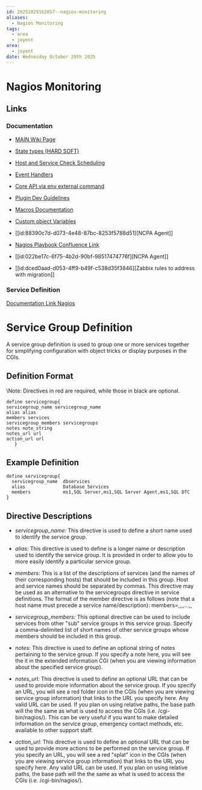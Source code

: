 ```yaml
---
id: 20251029162857--nagios-monitoring
aliases:
  - Nagios Monitoring
tags:
  - area
  - joyent
area:
  - joyent
date: Wednesday October 29th 2025
---
```


# Nagios Monitoring

## Links

### Documentation

- [MAIN Wiki Page](https://wiki-joyent.atlassian.net/wiki/spaces/sysops/pages/31821695/Nagios)
- [State types  (HARD SOFT)](https://assets.nagios.com/downloads/nagioscore/docs/nagioscore/4/en/statetypes.html)
- [Host and Service Check Scheduling](https://assets.nagios.com/downloads/nagioscore/docs/nagioscore/4/en/checkscheduling.html)
- [Event Handlers](https://assets.nagios.com/downloads/nagioscore/docs/nagioscore/4/en/eventhandlers.html)
- [Core API via env external command](https://assets.nagios.com/downloads/nagioscore/docs/externalcmds/)
- [Plugin Dev Guidelines](https://nagios-plugins.org/doc/guidelines.html)
- [Macros Documentation](https://assets.nagios.com/downloads/nagioscore/docs/nagioscore/4/en/macrolist.html)
- [Custom object Variables](https://assets.nagios.com/downloads/nagioscore/docs/nagioscore/3/en/customobjectvars.html)
- [[id:88390c7d-d073-4e48-87bc-8253f5788d51][NCPA Agent]]
- [Nagios Playbook Confluence Link](https://wiki-joyent.atlassian.net/wiki/spaces/sysops/pages/146244914/Ansible+playbook+nagios.yml)
- [[id:022be17c-6f75-4b2d-90bf-98517474776f][NCPA Agent]]

- [[id:dced0aad-d053-4ff9-b49f-c538d35f3846][Zabbix rules to address with migration]]

### Service Definition

[Documentation Link Nagios](https://assets.nagios.com/downloads/nagioscore/docs/nagioscore/4/en/objectdefinitions.html#service)

# Service Group Definition

A service group definition is used to group one or more services together for simplifying configuration with object tricks or display purposes in the CGIs.

## Definition Format

\Note: Directives in red are required, while those in black are optional.

``` text
define servicegroup{
servicegroup_name servicegroup_name
alias alias
members services
servicegroup_members servicegroups
notes note_string
notes_url url
action_url url
   }
```

## Example Definition

``` text
define servicegroup{
  servicegroup_name  dbservices
  alias              Database Services
  members            ms1,SQL Server,ms1,SQL Server Agent,ms1,SQL DTC
}

```

## Directive Descriptions

- *servicegroup_name:* This directive is used to define a short name used to identify the service group.
- *alias*:  This directive is used to define is a longer name or description used to identify the service group. It is provided in order to allow you to more easily identify a particular service group.
- *members*: This is a list of the descriptions of services (and the names of their corresponding hosts) that should be included in this group. Host and service names should be separated by commas. This directive may be used as an alternative to the servicegroups directive in service definitions. The format of the member directive is as follows (note that a host name must precede a service name/description):
         members=<host1>,<service1>,<host2>,<service2>,...,<hostn>,<servicen>

- *servicegroup_members:*  This optional directive can be used to include services from other "sub" service groups in this service group. Specify a comma-delimited list of short names of other service groups whose members should be included in this group.
- *notes*: This directive is used to define an optional string of notes pertaining to the service group. If you specify a note here, you will see the it in the extended information CGI (when you are viewing information about the specified service group).
- *notes_url:*  This directive is used to define an optional URL that can be used to provide more information about the service group. If you specify an URL, you will see a red folder icon in the CGIs (when you are viewing service group information) that links to the URL you specify here. Any valid URL can be used. If you plan on using relative paths, the base path will the the same as what is used to access the CGIs (i.e. /cgi-bin/nagios/). This can be very useful if you want to make detailed information on the service group, emergency contact methods, etc. available to other support staff.
- *action_url:*  This directive is used to define an optional URL that can be used to provide more actions to be performed on the service group. If you specify an URL, you will see a red "splat" icon in the CGIs (when you are viewing service group information) that links to the URL you specify here. Any valid URL can be used. If you plan on using relative paths, the base path will the the same as what is used to access the CGIs (i.e. /cgi-bin/nagios/).
